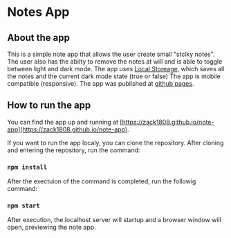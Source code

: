 # Notes App

## About the app

This is a simple note app that allows the user create small "stciky notes". The user also has the abilty to remove the notes at will and is able to toggle between light and dark mode.
The app uses [Local Storeage](https://developer.mozilla.org/en-US/docs/Web/API/Window/localStorage), which saves all the notes and the current dark mode state (true or false)
The app is mobile compatible (responsive).
The app was published at [github pages](https://zack1808.github.io/note-app).

## How to run the app

You can find the app up and running at [https://zack1808.github.io/note-app](https://zack1808.github.io/note-app).

If you want to run the app localy, you can clone the repository. 
After cloning and entering the repository, run the command:

### `npm install`

After the exectuion of the command is completed, run the followig command:

### `npm start`

After execution, the localhost server will startup and a browser window will open, previewing the note app.